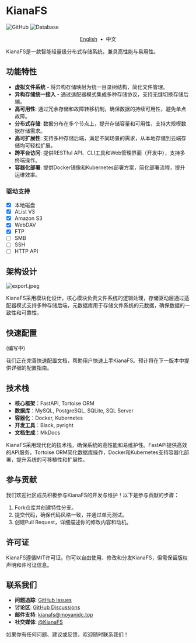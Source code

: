 # KianaFS

![GitHub](https://img.shields.io/github/license/moyanj/kianafs)
![Database](https://img.shields.io/badge/database-PostgreSQL-blue)

<p align="center">
    <a href="README.md">English</a> &nbsp;&bull;&nbsp;
    <a>中文</a>
</p>

KianaFS是一款智能轻量级分布式存储系统，兼具高性能与易用性。

## 功能特性

- **虚拟文件系统** - 将异构存储映射为统一目录树结构，简化文件管理。
- **异构存储统一接入** - 通过适配器模式集成多种存储协议，支持无缝切换存储后端。
- **高可用性**: 通过冗余存储和故障转移机制，确保数据的持续可用性，避免单点故障。
- **分布式存储**: 数据分布在多个节点上，提升存储容量和可用性，支持大规模数据存储需求。
- **高可扩展性**: 支持多种存储后端，满足不同场景的需求，从本地存储到云端存储均可轻松扩展。
- **跨平台访问**: 提供RESTful API、CLI工具和Web管理界面（开发中），支持多终端操作。
- **容器化部署**: 提供Docker镜像和Kubernetes部署方案，简化部署流程，提升运维效率。

### 驱动支持
- [x] 本地磁盘
- [x] AList V3
- [x] Amazon S3
- [x] WebDAV
- [x] FTP
- [ ] SMB
- [ ] SSH
- [ ] HTTP API

## 架构设计

![export.jpeg](https://s2.loli.net/2025/03/08/DIjrNf3WRTF9uwP.jpg)

KianaFS采用模块化设计，核心模块负责文件系统的逻辑处理，存储驱动层通过适配器模式支持多种存储后端，元数据库用于存储文件系统的元数据，确保数据的一致性和可靠性。

## 快速配置

(编写中)

我们正在完善快速配置文档，帮助用户快速上手KianaFS。预计将在下一版本中提供详细的配置指南。

## 技术栈

- **核心框架**：FastAPI, Tortoise ORM
- **数据库**：MySQL, PostgreSQL, SQLite, SQL Server
- **容器化**：Docker, Kubernetes
- **开发工具**：Black, pyright
- **文档生成**：MkDocs

KianaFS采用现代化的技术栈，确保系统的高性能和易维护性。FastAPI提供高效的API服务，Tortoise ORM简化数据库操作，Docker和Kubernetes支持容器化部署，提升系统的可移植性和扩展性。

## 参与贡献

我们欢迎社区成员积极参与KianaFS的开发与维护！以下是参与贡献的步骤：

1. Fork仓库并创建特性分支。
2. 提交代码，确保代码风格一致，并通过单元测试。
3. 创建Pull Request，详细描述你的修改内容和动机。

## 许可证

KianaFS遵循MIT许可证。你可以自由使用、修改和分发KianaFS，但需保留版权声明和许可证信息。

## 联系我们

- **问题追踪**: [GitHub Issues](https://github.com/moyanj/kianafs/issues)
- **讨论区**: [GitHub Discussions](https://github.com/moyanj/kianafs/discussions)
- **邮件支持**: kianafs@moyanjdc.top
- **社交媒体**: [@KianaFS](https://twitter.com/KianaFS)

如果你有任何问题、建议或反馈，欢迎随时联系我们！